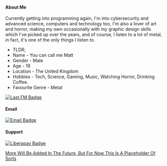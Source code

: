 #### About Me

Currently getting into programming again, I'm into cybersecurity and advanced science, computers and technology too, I'm also a lover of art and horror, making my own occasionally with my graphic design skills which I've picked up over the years, and of course, I listen to a lot of metal, in fact, it's one of the only things I listen to.

- TLDR;
- Name - You can call me Matt
- Gender - Male
- Age - 19
- Location - The United Kingdom
- Hobbies - Tech, Science, Gaming, Music, Watching Horror, Drinking Coffee.
- Favourite Genre - Metal


<a href="https://www.last.fm/user/lErrorl404l" target="_blank"><img alt="Last.FM Badge" src="https://img.shields.io/static/v1?label=Last.fm&logo=last.fm&message=Click+If+Interested"></a>



#### Email

<a href="mailto:matthewbarker@librem.one" target="_blank"><img alt="Email Badge" src="https://img.shields.io/static/v1?label=Contact+Me&logo=Mail.Ru&message=Here"></a>

#### Support

<a href="https://liberapay.com/Matthew-Barker/donate" target="_blank"><img alt="Liberapay Badge" src="https://img.shields.io/static/v1?label=Donate&logo=liberapay&message=Here">


More Will Be Added In The Future, But For Now This Is A Placeholder Of Sorts
